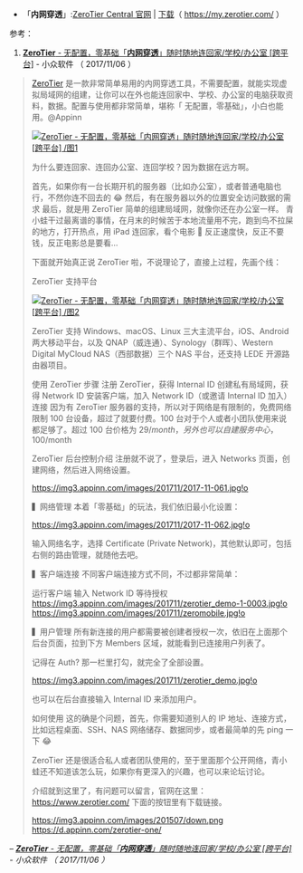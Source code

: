 - 「**内网穿透**」:[ZeroTier Central 官网](https://my.zerotier.com/)  | [下载](https://download.zerotier.com/dist/ZeroTier%20One.msi)（ https://my.zerotier.com/ ）

参考：

1. [**ZeroTier** - 无配置，零基础「**内网穿透**」随时随地连回家/学校/办公室 [跨平台]](https://www.appinn.com/zerotier-one/) - 小众软件 （ 2017/11/06 ）

<blockquote cite="https://www.appinn.com/zerotier-one/">
     
  [ZeroTier](https://www.appinn.com/zerotier-one/) 是一款非常简单易用的内网穿透工具，不需要配置，就能实现虚拟局域网的组建，让你可以在外也能连回家中、学校、办公室的电脑获取资料，数据。配置与使用都非常简单，堪称「 无配置，零基础」，小白也能用。@Appinn

<a href="https://www.appinn.com/zerotier-one/">
<img src="https://img3.appinn.com/images/201711/dfii9sjw0ae7ids-2.jpg!o" border="0" alt="ZeroTier - 无配置，零基础「内网穿透」随时随地连回家/学校/办公室 [跨平台] /图1" title="ZeroTier - 无配置，零基础「内网穿透」随时随地连回家/学校/办公室 [跨平台] /图1"></a>

为什么要连回家、连回办公室、连回学校？因为数据在远方啊。

首先，如果你有一台长期开机的服务器（比如办公室），或者普通电脑也行，不然你连不回去的 😂
然后，有在服务器以外的位置安全访问数据的需求
最后，就是用 ZeroTier 简单的组建局域网，就像你还在办公室一样。
青小蛙干过最离谱的事情，在月末的时候苦于本地流量用不完，跑到鸟不拉屎的地方，打开热点，用 iPad 连回家，看个电影 🤤 反正速度快，反正不要钱，反正电影总是要看…

下面就开始真正说 ZeroTier 啦，不说理论了，直接上过程，先画个线：

ZeroTier 支持平台

<a href="https://www.appinn.com/zerotier-one/">
<img src="https://img3.appinn.com/images/201711/dcjr84qvwaaeu9z.jpg!o" border="0" alt="ZeroTier - 无配置，零基础「内网穿透」随时随地连回家/学校/办公室 [跨平台] /图2" title="ZeroTier - 无配置，零基础「内网穿透」随时随地连回家/学校/办公室 [跨平台] /图2"></a>

ZeroTier 支持 Windows、macOS、Linux 三大主流平台，iOS、Android 两大移动平台，以及 QNAP（威连通）、Synology（群晖）、Western Digital MyCloud NAS（西部数据）三个 NAS 平台，还支持 LEDE 开源路由器项目。

使用 ZeroTier 步骤
注册 ZeroTier，获得 Internal ID
创建私有局域网，获得 Network ID
安装客户端，加入 Network ID（或邀请 Internal ID 加入）
连接
因为有 ZeroTier 服务器的支持，所以对于网络是有限制的，免费网络限制 100 台设备，超过了就要付费。100 台对于个人或者小团队使用来说都足够了。超过 100 台价格为 $29/month，另外也可以自建服务中心，$100/month

ZeroTier 后台控制介绍
注册就不说了，登录后，进入 Networks 页面，创建网络，然后进入网络设置。

https://img3.appinn.com/images/201711/2017-11-061.jpg!o

▍网络管理
本着「零基础」的玩法，我们依旧最小化设置：

https://img3.appinn.com/images/201711/2017-11-062.jpg!o

输入网络名字，选择 Certificate (Private Network)，其他默认即可，包括右侧的路由管理，就随他去吧。

▍客户端连接
不同客户端连接方式不同，不过都非常简单：

运行客户端
输入 Network ID
等待授权
https://img3.appinn.com/images/201711/zerotier_demo-1-0003.jpg!o
https://img3.appinn.com/images/201711/zeromobile.jpg!o

▍用户管理
所有新连接的用户都需要被创建者授权一次，依旧在上面那个后台页面，拉到下方 Members 区域，就能看到已连接用户列表了。

记得在 Auth? 那一栏里打勾，就完全了全部设置。

https://img3.appinn.com/images/201711/zerotier_demo.jpg!o

也可以在后台直接输入 Internal ID 来添加用户。

如何使用
这的确是个问题，首先，你需要知道别人的 IP 地址、连接方式，比如远程桌面、SSH、NAS 网络储存、数据同步，或者最简单的先 ping 一下 😂

ZeroTier 还是很适合私人或者团队使用的，至于里面那个公开网络，青小蛙还不知道该怎么玩，如果你有更深入的兴趣，也可以来论坛讨论。

介绍就到这里了，有问题可以留言，官网在这里：https://www.zerotier.com/ 下面的按钮里有下载链接。

https://img3.appinn.com/images/201507/down.png
https://d.appinn.com/zerotier-one/

</blockquote>

<cite>– [**ZeroTier** - 无配置，零基础「**内网穿透**」随时随地连回家/学校/办公室 [跨平台]](https://www.appinn.com/zerotier-one/) - 小众软件 （ 2017/11/06 ）</cite>
